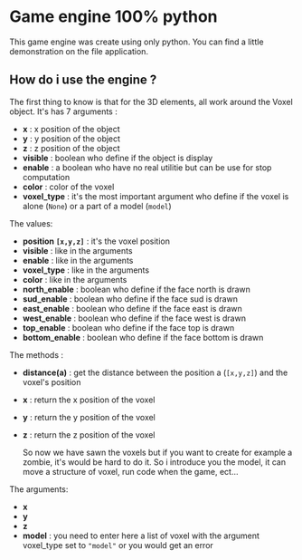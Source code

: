 # Game engine 100% python
  This game engine was create using only python. You can find a little demonstration on the file application.

## How do i use the engine ?

  The first thing to know is that for the 3D elements, all work around the Voxel object. It's has 7 arguments :
  * **x** : x position of the object
  * **y** : y position of the object
  * **z** : z position of the object
  * **visible** : boolean who define if the object is display
  * **enable** : a boolean who have no real utilitie but can be use for stop computation
  * **color** : color of the voxel
  * **voxel_type** : it's the most important argument who define if the voxel is alone (```None```) or a part of a model (```model```)
  
  The values:
  * **position ```[x,y,z]```** : it's the voxel position
  * **visible** : like in the arguments
  * **enable** : like in the arguments
  * **voxel_type** : like in the arguments
  * **color** : like in the arguments
  * **north_enable** : boolean who define if the face north is drawn
  * **sud_enable** : boolean who define if the face sud is drawn
  * **east_enable** : boolean who define if the face east is drawn
  * **west_enable** : boolean who define if the face west is drawn
  * **top_enable** : boolean who define if the face top is drawn
  * **bottom_enable** : boolean who define if the face bottom is drawn
  
  The methods :
  * **distance(a)** : get the distance between the position a (```[x,y,z]```) and the voxel's position
  * **x** : return the x position of the voxel
  * **y** : return the y position of the voxel
  * **z** : return the z position of the voxel
  
    So now we have sawn the voxels but if you want to create for example a zombie, it's would be hard to do it. So i introduce you the model, it can move a structure of voxel, run code when the game, ect...
  
  The arguments:
  * **x**
  * **y**
  * **z**
  * **model** : you need to enter here a list of voxel with the argument voxel_type set to ```"model"``` or you would get an error

